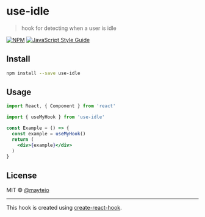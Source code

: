 # use-idle

> hook for detecting when a user is idle

[![NPM](https://img.shields.io/npm/v/use-idle.svg)](https://www.npmjs.com/package/use-idle) [![JavaScript Style Guide](https://img.shields.io/badge/code_style-standard-brightgreen.svg)](https://standardjs.com)

## Install

```bash
npm install --save use-idle
```

## Usage

```jsx
import React, { Component } from 'react'

import { useMyHook } from 'use-idle'

const Example = () => {
  const example = useMyHook()
  return (
    <div>{example}</div>
  )
}
```

## License

MIT © [@mayteio](https://github.com/@mayteio)

---

This hook is created using [create-react-hook](https://github.com/hermanya/create-react-hook).
